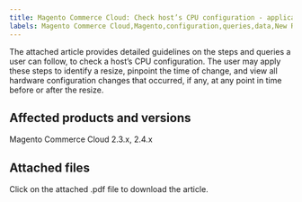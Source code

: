 ```yaml
---
title: Magento Commerce Cloud: Check host’s CPU configuration - application to host resizes
labels: Magento Commerce Cloud,Magento,configuration,queries,data,New Relic,New Relic One,CPU,how to
---
```


The attached article provides detailed guidelines on the steps and queries a user can follow, to check a host’s CPU configuration. The user may apply these steps to identify a resize, pinpoint the time of change, and view all hardware configuration changes that occurred, if any, at any point in time before or after the resize.

## Affected products and versions

Magento Commerce Cloud 2.3.x, 2.4.x

## Attached files

Click on the attached .pdf file to download the article.